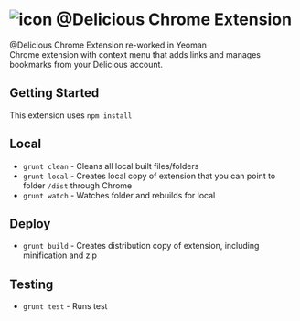 ![icon](app/images/icon-38@2x.png) @Delicious Chrome Extension
===

@Delicious Chrome Extension re-worked in Yeoman  
Chrome extension with context menu that adds links and manages bookmarks from your Delicious account.

## Getting Started
This extension uses `npm install`

## Local
* `grunt clean` - Cleans all local built files/folders
* `grunt local` - Creates local copy of extension that you can point to folder `/dist` through Chrome
* `grunt watch` - Watches folder and rebuilds for local

## Deploy
* `grunt build` - Creates distribution copy of extension, including minification and zip

## Testing
* `grunt test` - Runs test
